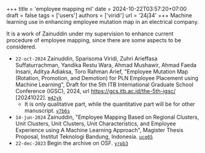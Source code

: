 +++
title = 'employee mapping ml'
date = 2024-10-22T03:57:20+07:00
draft = false
tags = ['users']
authors = ['viridi']
url = '24j34'
+++
Machine learning use in enhancing employee mutation map in an electrical company.

<!--more-->

It is a work of Zainuddin under my supervision to enhance current procedure of employee mapping, since there are some aspects to be considered.

+ `22-oct-2024` Zainuddin, Sparisoma Viridi, Zuhri Arieffasa Suffaturrachman, Yandika Restu Wara, Ahmad Mushawir, Ahmad Faeda Insani, Aditya Adiaksa, Toro Rahman Arief, "Employee Mutation Map (Rotation, Promotion, and Demotion) for PLN Employee Placement using Machine Learning", Draft for the 5th ITB International Graduate School Conference (IGSC), 2024, url https://gcs.itb.ac.id/the-5th-igsc/ [20241022]. [`m42yk`](https://osf.io/m42yk)
  - It is only qualitative part, while the quantitative part will be for other manuscript. [`v7b6s`](https://osf.io/v7b6s)
+ `14-jun-2024` Zainuddin, "Employee Mapping Based on Regional Clusters, Unit Clusters, Unit Clusters, Unit Characteristics, and Employee Experience using A Machine Learning Approach", Magister Thesis Proposal, Institut Teknologi Bandung, Indonesia. [`ucq65`](https://osf.io/ucq65)
+ `22-dec-2023` Begin the archive on OSF. [`yrpb3`](https://osf.io/yrpb3/) 
